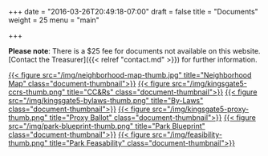+++
date = "2016-03-26T20:49:18-07:00"
draft = false
title = "Documents"
weight = 25
menu = "main"

+++

**Please note**: There is a $25 fee for documents not available on this website. [Contact the Treasurer]({{< relref "contact.md" >}}) for further information.

[{{< figure src="/img/neighborhood-map-thumb.jpg" title="Neighborhood Map" class="document-thumbnail">}}](/img/neighborhood-map.jpg)
[{{< figure src="/img/kingsgate5-ccrs-thumb.png" title="CC&Rs" class="document-thumbnail">}}](/pdf/kingsgate5-ccrs.pdf)
[{{< figure src="/img/kingsgate5-bylaws-thumb.png" title="By-Laws" class="document-thumbnail">}}](/pdf/kingsgate5-bylaws.pdf)
[{{< figure src="/img/kingsgate5-proxy-thumb.png" title="Proxy Ballot" class="document-thumbnail">}}](/pdf/kingsgate5-proxy.pdf)
[{{< figure src="/img/park-blueprint-thumb.png" title="Park Blueprint" class="document-thumbnail">}}](/pdf/park-blueprint.pdf)
[{{< figure src="/img/feasibility-thumb.png" title="Park Feasability" class="document-thumbnail">}}](/pdf/feasibility.pdf)


